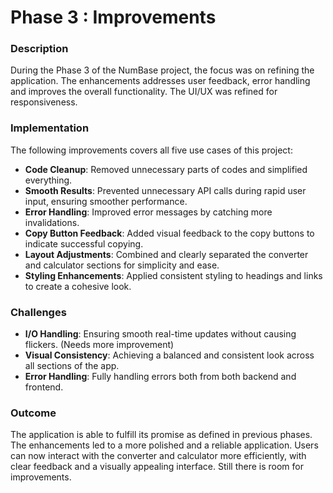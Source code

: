 # Phase 3 : Improvements

### Description

During the Phase 3 of the NumBase project, the focus was on refining the application. The enhancements addresses user feedback, error handling and improves the overall functionality. The UI/UX was refined for responsiveness.

### Implementation

The following improvements covers all five use cases of this project:

- **Code Cleanup**: Removed unnecessary parts of codes and simplified everything.
- **Smooth Results**: Prevented unnecessary API calls during rapid user input, ensuring smoother performance.
- **Error Handling**: Improved error messages by catching more invalidations.
- **Copy Button Feedback**: Added visual feedback to the copy buttons to indicate successful copying.
- **Layout Adjustments**: Combined and clearly separated the converter and calculator sections for simplicity and ease.
- **Styling Enhancements**: Applied consistent styling to headings and links to create a cohesive look.

  
### Challenges

- **I/O Handling**: Ensuring smooth real-time updates without causing flickers. (Needs more improvement)
- **Visual Consistency**: Achieving a balanced and consistent look across all sections of the app.
- **Error Handling**: Fully handling errors both from both backend and frontend.


### Outcome

The application is able to fulfill its promise as defined in previous phases. The enhancements led to a more polished and a reliable application. Users can now interact with the converter and calculator more efficiently, with clear feedback and a visually appealing interface. Still there is room for improvements. 


